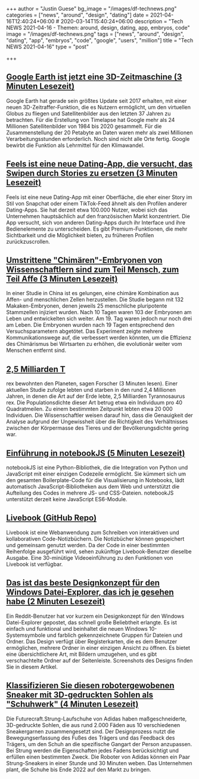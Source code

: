 +++
author = "Justin Guese"
bg_image = "/images/df-technews.png"
categories = ["news", "around", "design", "dating"]
date = 2021-04-16T12:40:24+06:00 # 2020-03-14T15:40:24+06:00
description = "Tech NEWS 2021-04-16 - Themen: around, design, dating, app, embryos, code"
image = "/images/df-technews.png"
tags = ["news", "around", "design", "dating", "app", "embryos", "code", "google", "users", "million"]
title = "Tech NEWS 2021-04-16"
type = "post"

+++

## [Google Earth ist jetzt eine 3D-Zeitmaschine (3 Minuten Lesezeit)](https://arstechnica.com/gadgets/2021/04/google-earth-is-now-a-3d-time-machine/)

 Google Earth hat gerade sein größtes Update seit 2017 erhalten, mit einer neuen 3D-Zeitraffer-Funktion, die es Nutzern ermöglicht, um den virtuellen Globus zu fliegen und Satellitenbilder aus den letzten 37 Jahren zu betrachten. Für die Erstellung von Timelapse hat Google mehr als 24 Millionen Satellitenbilder von 1984 bis 2020 gesammelt. Für die Zusammenstellung der 20 Petabyte an Daten waren mehr als zwei Millionen Verarbeitungsstunden erforderlich. Noch sind nicht alle Orte fertig. Google bewirbt die Funktion als Lehrmittel für den Klimawandel.

## [Feels ist eine neue Dating-App, die versucht, das Swipen durch Stories zu ersetzen (3 Minuten Lesezeit)](https://www.theverge.com/2021/4/15/22385868/feels-dating-app-swiping-snapchat-stories)

 Feels ist eine neue Dating-App mit einer Oberfläche, die eher einer Story im Stil von Snapchat oder einem TikTok-Feed ähnelt als den Profilen anderer Dating-Apps. Sie hat derzeit etwa 100.000 Nutzer, wobei sich das Unternehmen hauptsächlich auf den französischen Markt konzentriert. Die App versucht, sich von anderen Dating-Apps durch ihr Interface und ihre Bedienelemente zu unterscheiden. Es gibt Premium-Funktionen, die mehr Sichtbarkeit und die Möglichkeit bieten, zu früheren Profilen zurückzuscrollen.

## [Umstrittene "Chimären"-Embryonen von Wissenschaftlern sind zum Teil Mensch, zum Teil Affe (3 Minuten Lesezeit)](https://www.sciencealert.com/controversial-chimera-embryos-made-by-scientists-are-part-human-part-monkey)

 In einer Studie in China ist es gelungen, eine chimäre Kombination aus Affen- und menschlichen Zellen herzustellen. Die Studie begann mit 132 Makaken-Embryonen, denen jeweils 25 menschliche pluripotente Stammzellen injiziert wurden. Nach 10 Tagen waren 103 der Embryonen am Leben und entwickelten sich weiter. Am 19. Tag waren jedoch nur noch drei am Leben. Die Embryonen wurden nach 19 Tagen entsprechend den Versuchsparametern abgetötet. Das Experiment zeigte mehrere Kommunikationswege auf, die verbessert werden könnten, um die Effizienz des Chimärismus bei Wirtsarten zu erhöhen, die evolutionär weiter vom Menschen entfernt sind.

## [2,5 Milliarden T](https://www.axios.com/t-rex-billion-dinosaur-population-estimates-study-bbee965b-268c-4afc-9dc7-f9f9901ab080.html)

 rex bewohnten den Planeten, sagen Forscher (3 Minuten lesen). Einer aktuellen Studie zufolge lebten und starben in den rund 2,4 Millionen Jahren, in denen die Art auf der Erde lebte, 2,5 Milliarden Tyrannosaurus rex. Die Populationsdichte dieser Art betrug etwa ein Individuum pro 40 Quadratmeilen. Zu einem bestimmten Zeitpunkt lebten etwa 20 000 Individuen. Die Wissenschaftler weisen darauf hin, dass die Genauigkeit der Analyse aufgrund der Ungewissheit über die Richtigkeit des Verhältnisses zwischen der Körpermasse des Tieres und der Bevölkerungsdichte gering war.

## [Einführung in notebookJS (5 Minuten Lesezeit)](https://towardsdatascience.com/introducing-notebookjs-seamless-integration-between-python-and-javascript-in-computational-e654ec3fbd18)

 notebookJS ist eine Python-Bibliothek, die die Integration von Python und JavaScript mit einer einzigen Codezeile ermöglicht. Sie kümmert sich um den gesamten Boilerplate-Code für die Visualisierung in Notebooks, lädt automatisch JavaScript-Bibliotheken aus dem Web und unterstützt die Aufteilung des Codes in mehrere JS- und CSS-Dateien. notebookJS unterstützt derzeit keine JavaScript ES6-Module.

## [Livebook (GitHub Repo)](https://github.com/elixir-nx/livebook)

 Livebook ist eine Webanwendung zum Schreiben von interaktiven und kollaborativen Code-Notizbüchern. Die Notizbücher können gespeichert und gemeinsam genutzt werden. Da der Code in einer bestimmten Reihenfolge ausgeführt wird, sehen zukünftige Livebook-Benutzer dieselbe Ausgabe. Eine 30-minütige Videoeinführung zu den Funktionen von Livebook ist verfügbar.

## [Das ist das beste Designkonzept für den Windows Datei-Explorer, das ich je gesehen habe (2 Minuten Lesezeit)](https://www.theverge.com/2021/4/15/22385247/windows-file-explorer-design-concept-tabs-nested-folders)

 Ein Reddit-Benutzer hat vor kurzem ein Designkonzept für den Windows Datei-Explorer gepostet, das schnell große Beliebtheit erlangte. Es ist einfach und funktional und beinhaltet die neuen Windows 10-Systemsymbole und farblich gekennzeichnete Gruppen für Dateien und Ordner. Das Design verfügt über Registerkarten, die es dem Benutzer ermöglichen, mehrere Ordner in einer einzigen Ansicht zu öffnen. Es bietet eine übersichtlichere Art, mit Bildern umzugehen, und es gibt verschachtelte Ordner auf der Seitenleiste. Screenshots des Designs finden Sie in diesem Artikel.

## [Klassifizieren Sie diesen robotergewobenen Sneaker mit 3D-gedruckten Sohlen als "Schuhwerk" (4 Minuten Lesezeit)](https://spectrum.ieee.org/tech-talk/robotics/industrial-robots/adidas-futurecraft-3d-printed-robot-woven-sneaker)

 Die Futurecraft.Strung-Laufschuhe von Adidas haben maßgeschneiderte, 3D-gedruckte Sohlen, die aus rund 2.000 Fäden aus 10 verschiedenen Sneakergarnen zusammengesetzt sind. Der Designprozess nutzt die Bewegungserfassung des Fußes des Trägers und das Feedback des Trägers, um den Schuh an die spezifische Gangart der Person anzupassen. Bei Strung werden die Eigenschaften jedes Fadens berücksichtigt und erfüllen einen bestimmten Zweck. Die Roboter von Adidas können ein Paar Strung-Sneakers in einer Stunde und 30 Minuten weben. Das Unternehmen plant, die Schuhe bis Ende 2022 auf den Markt zu bringen.

